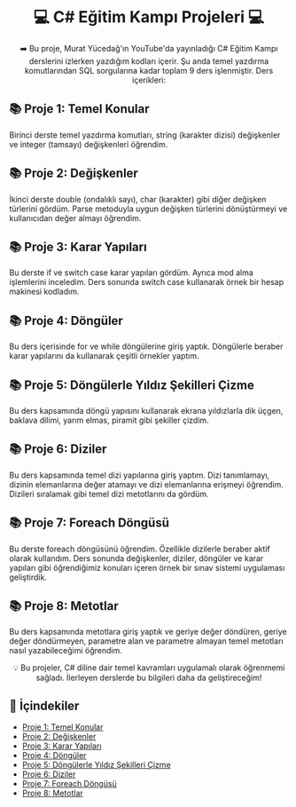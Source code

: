 <h1 align="center"> 💻 C# Eğitim Kampı Projeleri 💻</h1>

<p align="center">
➡️ Bu proje, Murat Yücedağ'ın YouTube'da yayınladığı C# Eğitim Kampı derslerini izlerken yazdığım kodları içerir. Şu anda temel yazdırma komutlarından SQL sorgularına kadar toplam 9 ders işlenmiştir. Ders içerikleri:
</p>

## 📚 Proje 1: Temel Konular
Birinci derste temel yazdırma komutları, string (karakter dizisi) değişkenler ve integer (tamsayı) değişkenleri öğrendim.

## 📚 Proje 2: Değişkenler
İkinci derste double (ondalıklı sayı), char (karakter) gibi diğer değişken türlerini gördüm. Parse metoduyla uygun değişken türlerini dönüştürmeyi ve kullanıcıdan değer almayı öğrendim.

## 📚 Proje 3: Karar Yapıları
Bu derste if ve switch case karar yapıları gördüm. Ayrıca mod alma işlemlerini inceledim. Ders sonunda switch case kullanarak örnek bir hesap makinesi kodladım.

## 📚 Proje 4: Döngüler
Bu ders içerisinde for ve while döngülerine giriş yaptık. Döngülerle beraber karar yapılarını da kullanarak çeşitli örnekler yaptım.

## 📚 Proje 5: Döngülerle Yıldız Şekilleri Çizme
Bu ders kapsamında döngü yapısını kullanarak ekrana yıldızlarla dik üçgen, baklava dilimi, yarım elmas, piramit gibi şekiller çizdim.

## 📚 Proje 6: Diziler
Bu ders kapsamında temel dizi yapılarına giriş yaptım. Dizi tanımlamayı, dizinin elemanlarına değer atamayı ve dizi elemanlarına erişmeyi öğrendim. Dizileri sıralamak gibi temel dizi metotlarını da gördüm.

## 📚 Proje 7: Foreach Döngüsü
Bu derste foreach döngüsünü öğrendim. Özellikle dizilerle beraber aktif olarak kullandım. Ders sonunda değişkenler, diziler, döngüler ve karar yapıları gibi öğrendiğimiz konuları içeren örnek bir sınav sistemi uygulaması geliştirdik.

## 📚 Proje 8: Metotlar
Bu ders kapsamında metotlara giriş yaptık ve geriye değer döndüren, geriye değer döndürmeyen, parametre alan ve parametre almayan temel metotları nasıl yazabileceğimi öğrendim.

<p align="center">
💡 Bu projeler, C# diline dair temel kavramları uygulamalı olarak öğrenmemi sağladı. İlerleyen derslerde bu bilgileri daha da geliştireceğim!
</p>

## 📌 İçindekiler
- [Proje 1: Temel Konular](#01_mainsubjects)
- [Proje 2: Değişkenler](#02_variables)
- [Proje 3: Karar Yapıları](#03_makingdesicion)
- [Proje 4: Döngüler](#04_loops)
- [Proje 5: Döngülerle Yıldız Şekilleri Çizme](#05_loopswithstars)
- [Proje 6: Diziler](#06_arrays)
- [Proje 7: Foreach Döngüsü](#07_foreachloop)
- [Proje 8: Metotlar](#08_methods)
